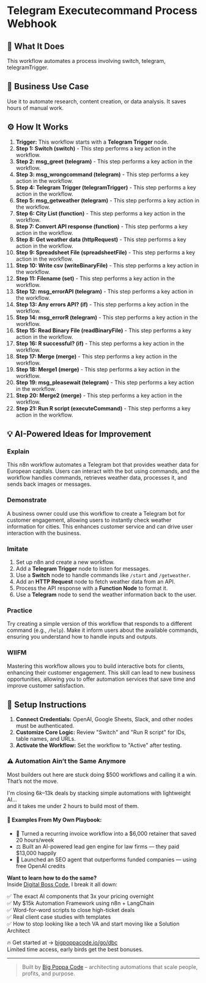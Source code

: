 # Telegram Executecommand Process Webhook

## 🚀 What It Does
This workflow automates a process involving switch, telegram, telegramTrigger.

## 💼 Business Use Case
Use it to automate research, content creation, or data analysis. It saves hours of manual work.

## ⚙️ How It Works
1.  **Trigger:** This workflow starts with a **Telegram Trigger** node.
2. **Step 1: Switch (switch)** - This step performs a key action in the workflow.
3. **Step 2: msg_greet (telegram)** - This step performs a key action in the workflow.
4. **Step 3: msg_wrongcommand (telegram)** - This step performs a key action in the workflow.
5. **Step 4: Telegram Trigger (telegramTrigger)** - This step performs a key action in the workflow.
6. **Step 5: msg_getweather (telegram)** - This step performs a key action in the workflow.
7. **Step 6: City List (function)** - This step performs a key action in the workflow.
8. **Step 7: Convert API response (function)** - This step performs a key action in the workflow.
9. **Step 8: Get weather data (httpRequest)** - This step performs a key action in the workflow.
10. **Step 9: Spreadsheet File (spreadsheetFile)** - This step performs a key action in the workflow.
11. **Step 10: Write csv (writeBinaryFile)** - This step performs a key action in the workflow.
12. **Step 11: Filename (set)** - This step performs a key action in the workflow.
13. **Step 12: msg_errorAPI (telegram)** - This step performs a key action in the workflow.
14. **Step 13: Any errors API? (if)** - This step performs a key action in the workflow.
15. **Step 14: msg_errorR (telegram)** - This step performs a key action in the workflow.
16. **Step 15: Read Binary File (readBinaryFile)** - This step performs a key action in the workflow.
17. **Step 16: R successful? (if)** - This step performs a key action in the workflow.
18. **Step 17: Merge (merge)** - This step performs a key action in the workflow.
19. **Step 18: Merge1 (merge)** - This step performs a key action in the workflow.
20. **Step 19: msg_pleasewait (telegram)** - This step performs a key action in the workflow.
21. **Step 20: Merge2 (merge)** - This step performs a key action in the workflow.
22. **Step 21: Run R script (executeCommand)** - This step performs a key action in the workflow.

## 💡 AI-Powered Ideas for Improvement
### Explain
This n8n workflow automates a Telegram bot that provides weather data for European capitals. Users can interact with the bot using commands, and the workflow handles commands, retrieves weather data, processes it, and sends back images or messages.

### Demonstrate
A business owner could use this workflow to create a Telegram bot for customer engagement, allowing users to instantly check weather information for cities. This enhances customer service and can drive user interaction with the business.

### Imitate
1. Set up n8n and create a new workflow.
2. Add a **Telegram Trigger** node to listen for messages.
3. Use a **Switch** node to handle commands like `/start` and `/getweather`.
4. Add an **HTTP Request** node to fetch weather data from an API.
5. Process the API response with a **Function Node** to format it.
6. Use a **Telegram** node to send the weather information back to the user.

### Practice
Try creating a simple version of this workflow that responds to a different command (e.g., `/help`). Make it inform users about the available commands, ensuring you understand how to handle inputs and outputs.

### WIIFM
Mastering this workflow allows you to build interactive bots for clients, enhancing their customer engagement. This skill can lead to new business opportunities, allowing you to offer automation services that save time and improve customer satisfaction.

## 🔧 Setup Instructions
1. **Connect Credentials:** OpenAI, Google Sheets, Slack, and other nodes must be authenticated.
2. **Customize Core Logic:** Review "Switch" and "Run R script" for IDs, table names, and URLs.
3. **Activate the Workflow:** Set the workflow to "Active" after testing.

### ⚠️ Automation Ain’t the Same Anymore

Most builders out here are stuck doing $500 workflows and calling it a win.  
That’s not the move.  

I'm closing $6k–$13k deals by stacking simple automations with lightweight AI...  
and it takes me under 2 hours to build most of them.

#### 🧠 Examples From My Own Playbook:
- 🔁 Turned a recurring invoice workflow into a $6,000 retainer that saved 20 hours/week  
- ⚖️ Built an AI-powered lead gen engine for law firms — they paid $13,000 happily  
- 🚀 Launched an SEO agent that outperforms funded companies — using free OpenAI credits  

**Want to learn how to do the same?**  
Inside [Digital Boss Code](https://bigpoppacode.io/go/dbc), I break it all down:

✅ The exact AI components that 3x your pricing overnight  
✅ My $15k Automation Framework using n8n + LangChain  
✅ Word-for-word scripts to close high-ticket deals  
✅ Real client case studies with templates  
✅ How to stop looking like a tech VA and start moving like a Solution Architect  

🔥 Get started at → [bigpoppacode.io/go/dbc](https://bigpoppacode.io/go/dbc)  
Limited time access, early birds get the best bonuses.

---
> Built by [Big Poppa Code](https://bigpoppacode.io) – architecting automations that scale people, profits, and purpose.
